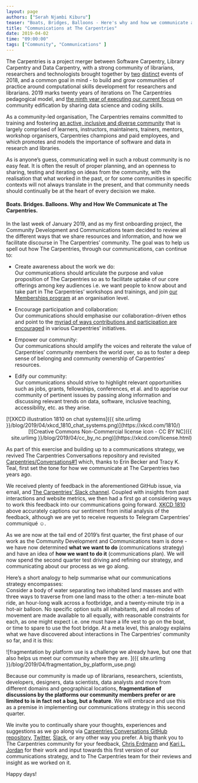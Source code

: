 ```yaml
---
layout: page
authors: ["Serah Njambi Kiburu"]
teaser: "Boats, Bridges, Balloons - Here's why and how we communicate at The Carpentries"
title: "Communications at The Carpentries"
date: 2019-04-02
time: "09:00:00"
tags: ["Community", "Communications" ]
---
```

The Carpentries is a project merger between Software Carpentry, Library Carpentry and Data Carpentry, with a strong community of librarians, researchers and technologists brought together by [two](https://software-carpentry.org/blog/2017/09/merger.html) [distinct](https://carpentries.org/blog/2018/11/welcoming-library-carpentry/) events of 2018, and a common goal in mind - to build and grow communities of practice around computational skills development for researchers and librarians. 2019 marks twenty years of iterations on The Carpentries pedagogical model, and [the ninth year of executing our current focus](https://github.com/carpentries/instructor-training/issues/890#issuecomment-477301672) on community edification by sharing data science and coding skills. 

As a community-led organisation, The Carpentries remains committed to training and fostering [an active, inclusive and diverse community](https://carpentries.org/volunteer/) that is largely comprised of learners, instructors, maintainers, trainers, mentors, workshop organisers, Carpentries champions and paid employees, and which promotes and models the importance of software and data in research and libraries. 

As is anyone’s guess, communicating well in such a robust community is no easy feat. It is often the result of proper planning, and an openness to sharing, testing and iterating on ideas from the community, with the realisation that what worked in the past, or for some communities in specific contexts will not always translate in the present, and that community needs should continually be at the heart of every decision we make.

#### **Boats. Bridges. Balloons. Why and How We Communicate at The Carpentries.**


In the last week of January 2019, and as my first onboarding project, the Community Development and Communications team decided to review all the different ways that we share resources and information, and how we facilitate discourse in The Carpentries’ community. The goal was to help us spell out how The Carpentries, through our communications, can continue to:

* Create awareness about the work we do:<br>
  Our communications should articulate the purpose and value proposition of The Carpentries so as to facilitate uptake of our core offerings among key audiences i.e. we want people to know about and take part in The Carpentries’ workshops and trainings, and join [our Memberships program](https://carpentries.org/membership/) at an organisation level.

* Encourage participation and collaboration:<br>
  Our communications should emphasise our collaboration-driven ethos and point to the [myriad of ways contributions and participation are encouraged](https://carpentries.org/community/) in various Carpentries’ initiatives. 

* Empower our community:<br>
  Our communications should amplify the voices and reiterate the value of Carpentries’ community members the world over, so as to foster a deep sense of belonging and community ownership of Carpentries’ resources. 

* Edify our community:<br>
  Our communications should strive to highlight relevant opportunities such as jobs, grants, fellowships, conferences, et al. and to apprise our community of pertinent issues by passing along information and discussing relevant trends on data, software, inclusive teaching, accessibility, etc. as they arise.
  
<div style="text-align: left">
  [![XKCD illustration 1810 on chat systems]({{ site.urlimg }}/blog/2019/04/xkcd_1810_chat_systems.png)](https://xkcd.com/1810/)
</div>
<div style="text-align: right">
  [![Creative Commons Non-Commercial license icon - CC BY NC]({{ site.urlimg }}/blog/2019/04/cc_by_nc.png)](https://xkcd.com/license.html)
</div>

As part of this exercise and building up to a communications strategy, we revived The Carpentries Conversations repository and revisited [Carpentries/Conversations#1](https://github.com/carpentries/conversations/issues/1) which, thanks to Erin Becker and Tracy K. Teal, first set the tone for how we communicate at The Carpentries two years ago. 

We received plenty of feedback in the aforementioned GitHub issue, via email, and [The Carpentries’ Slack channel]({{site.slack_invite}}/). Coupled with insights from past interactions and website metrics, we then had a first go at considering ways to work this feedback into our communications going forward. [XKCD 1810](https://xkcd.com/1810/) above accurately captions our sentiment from initial analysis of the feedback, although we are yet to receive requests to Telegram Carpentries’ communiqué ☺. 

As we are now at the tail end of 2019’s first quarter, the first phase of our work as the Community Development and Communications team is done - we have now determined **what we want to do** (communications strategy) and have an idea of **how we want to do it** (communications plan). We will now spend the second quarter test driving and refining our strategy, and communicating about our process as we go along.

Here’s a short analogy to help summarise what our communications strategy encompasses:<br> 
Consider a body of water separating two inhabited land masses and with three ways to traverse from one land mass to the other: a ten-minute boat ride, an hour-long walk across a footbridge, and a twenty-minute trip in a hot-air balloon. No specific option suits all inhabitants, and all modes of movement are made available to all equally, with reasonable constraints for each, as one might expect i.e. one must have a life vest to go on the boat, or time to spare to use the foot bridge. At a meta level, this analogy explains what we have discovered about interactions in The Carpentries’ community so far, and it is this:

 ![fragmentation by platform use is a challenge we already have, but one that also helps us meet our community where they are. ]({{ site.urlimg }}/blog/2019/04/fragmentation_by_platform_use.png)

Because our community is made up of librarians, researchers, scientists, developers, designers, data scientists, data analysts and more from different domains and geographical locations, **fragmentation of discussions by the platforms our community members prefer or are limited to is in fact not a bug, but a feature**. We will embrace and use this as a premise in implementing our communications strategy in this second quarter.

We invite you to continually share your thoughts, experiences and suggestions as we go along via [Carpentries Conversations GitHub repository](http://github.com/carpentries/conversations/issues/1), [Twitter](https://twitter.com/thecarpentries), [Slack]({{site.slack_invite}}/), or any other way you prefer. A big thank you to The Carpentries community for your feedback, [Chris Erdmann](https://twitter.com/libcce) and [Kari L. Jordan](https://twitter.com/drkariljordan) for their work and input towards this first version of our communications strategy, and to The Carpentries team for their reviews and insight as we worked on it.

Happy days!
